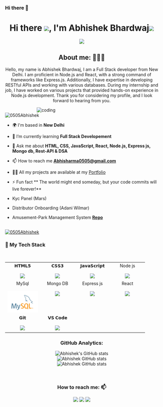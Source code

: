 ### Hi there 👋

<!--
**0505Abhishek/0505Abhishek** is a ✨ _special_ ✨ repository because its `README.md` (this file) appears on your GitHub profile.

Here are some ideas to get you started:

- 🔭 I’m currently working on ...
- 🌱 I’m currently learning ...
- 👯 I’m looking to collaborate on ...
- 🤔 I’m looking for help with ...
- 💬 Ask me about ...
- 📫 How to reach me: ...
- 😄 Pronouns: ...
- ⚡ Fun fact: ...
-->

<h1 align="center">Hi there <img src="https://c.tenor.com/z2xJqhCpneIAAAAM/wave-hand.gif" width="40px">, I'm Abhishek Bhardwaj<img src="https://img.icons8.com/external-others-cattaleeya-thongsriphong/344/external-Boy-user-with-laptop-color-line-others-cattaleeya-thongsriphong.png"  width="60px" /></h1>

<p align="center">
<a align="center" href="https://github.com/0505Abhishek/0505Abhishek"><img src="https://readme-typing-svg.herokuapp.com?color=0A88B3&lines=Welcome+to+My+GitHub+Profile!;I'm+a+FullStack+Developer. " /></a>
</p>

<h2 align="center">About me: 👨🏽‍💻</h2>
<p align="center">Hello, my name is Abhishek Bhardwaj, I am a Full Stack developer from New Delhi. I am proficient in Node.js and React, with a strong command of frameworks like Express.js. Additionally, I have expertise in developing RESTful APIs and working with various databases.  During my internship and job, I have worked on various projects that provided hands-on experience in Node.js development. Thank you for considering my profile, and I look forward to hearing from you.</p>


<img align="right" alt="coding" width="400" src="https://user-images.githubusercontent.com/56001279/169039511-a3887a25-f6aa-449c-a269-82372aaa8618.gif"/>

<p align="left"> <img src="https://komarev.com/ghpvc/?username=0505Abhishek&label=Profile%20views&color=0e75b6&style=flat" alt="0505Abhishek" /> </p>

- 🌍 I'm based in **New Delhi**

- 🌱 I’m currently learning **Full Stack Developement**

- 💬 Ask me about **HTML, CSS, JavaScript, React, Node.js, Express js, Mongo db, Rest-API & DSA**

- 📫 How to reach me **Abhisharma0505@gmail.com**

- 👨‍💻 All my projects are available at my [Portfolio](https://0505Abhishek.github.io/)
    
- ⚡ Fun fact ** The world might end someday, but your code commits will live forever!**
- Kyc Panel (Mars) 
- Distributor Onboarding (Adani Wilmar)
-  Amusement-Park Management System **[Repo](https://github.com/khushboo787/actual-shoes-7533)**

<br/>

<div><a href="https://github.com/ryo-ma/github-profile-trophy"><img src="https://github-profile-trophy.vercel.app/?username=0505Abhishek9&row=2&column=7&margin-w=15&margin-h=15" alt="0505Abhishek"/></a> </div>

<div align="center">
  <h3 align="left" border="0"> 🚀 My Tech Stack </h3>
<br>
<table align="center">
<tbody>
<tr valign="top">
<td width="25%" align="center">
<span>𝗛𝗧𝗠𝗟𝟱</span><br><br>
<img height="64px" src="https://cdn.svgporn.com/logos/html-5.svg">
</td>
<td width="25%" align="center">
<span>𝗖𝗦𝗦𝟯</span><br><br>
<img height="64px" src="https://cdn.svgporn.com/logos/css-3.svg">
</td>
<td width="25%" align="center">
<span>𝗝𝗮𝘃𝗮𝗦𝗰𝗿𝗶𝗽𝘁</span><br><br>
<img height="64px" src="https://cdn.svgporn.com/logos/javascript.svg">
</td>
<td width="25%" align="center">
<span>Node js</span><br><br>
<img height="64px" src="https://logowik.com/content/uploads/images/nodejs.jpg">
</td>
</tr>
<tr valign="top" >
<td width="25%" align="center">
<span>MySql</span><br><br>
<img height="70px" src="./images/sql.png">
</td>
<td width="25%" align="center">
<span>Mongo DB</span><br><br>
<img height="70px" src="https://encrypted-tbn0.gstatic.com/images?q=tbn:ANd9GcRTfA0GGJ32gRo1E-p8xh_ubvv048OXLdvW1x_rkyMB7XHB-jMjUiQjOpNeBK0KxfBM-g&usqp=CAU">
</td>
<td width="25%" align="center">
<span>Express js</span><br><br>
<img height="64px" src="https://miro.medium.com/v2/resize:fit:1400/1*i2fRBk3GsYLeUk_Rh7AzHw.png">
</td>
<td width="25%" align="center">
<span>React</span><br><br>
<img height="64px" src="https://cdn.worldvectorlogo.com/logos/react-2.svg">
</td>
</tr>
<td width="25%" align="center">
<span>𝗚𝗶𝘁</span><br><br>
<img height="64px" src="https://cdn.svgporn.com/logos/git-icon.svg">
</td>
<td width="25%" align="center">
<span>𝗩𝗦 𝗖𝗼𝗱𝗲</span><br><br>
<img height="64px" src="https://cdn.svgporn.com/logos/visual-studio-code.svg">
</td>
</tr>
</tbody>
</table>
<h3 align="center">GitHub Analytics: </h3>
<div align="center">
  <img src="https://github-readme-stats.vercel.app/api?username=0505Abhishek&count_private=true&theme=algolia" alt="Abhishek's GitHub stats" />
</div>
<div align="center">
  <img src="https://github-readme-stats.vercel.app/api/top-langs/?username=0505Abhishek&langs_count=8&theme=algolia" alt="Abhishek GitHub stats" />
</div>
<div align="center">
  <img src="https://github-readme-streak-stats.herokuapp.com/?user=0505Abhishek" alt="Abhishek GitHub stats" />

</div>


<br/>  
<br/>

<h3 align="center">How to reach me: 📫</h3>
<div align="center" display="flex">
  <a  href="https://www.linkedin.com/in/abhishek-bhardwaj-068925251" target="_blank"> <img src="https://img.shields.io/badge/LinkedIn-0077B5?style=for-the-badge&logo=linkedin&logoColor=white" /></a>
  <a  href="mailto: abhisharma05052002@gmail.com" target="_blank"><img src="https://img.shields.io/badge/Gmail-D14836?style=for-the-badge&logo=gmail&logoColor=white" /></a>
  <a  href="https://github.com/0505Abhishek" target="_blank"><img src="https://img.shields.io/badge/GitHub-100000?style=for-the-badge&logo=github&logoColor=white" /></a>
</div>
 
